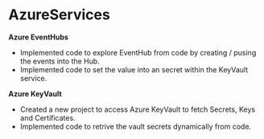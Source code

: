 # AzureServices

**Azure EventHubs**
* Implemented code to explore EventHub from code by creating / pusing the events into the Hub.
* Implemented code to set the value into an secret within the KeyVault service.

**Azure KeyVault**
* Created a new project to access Azure KeyVault to fetch Secrets, Keys and Certificates.
* Implemented code to retrive the vault secrets dynamically from code.
